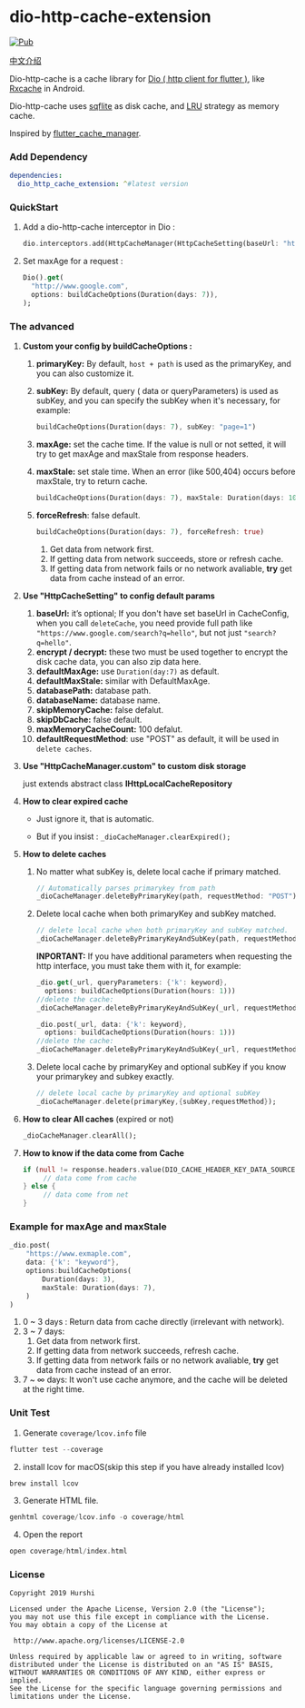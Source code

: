 # dio-http-cache-extension

[![Pub](https://img.shields.io/pub/v/dio_http_cache.svg?style=flat)](https://pub.dev/packages/dio_http_cache) 

[中文介绍](./README_zh.md)

Dio-http-cache is a cache library for [Dio ( http client for flutter )](https://github.com/flutterchina/dio), like [Rxcache](https://github.com/VictorAlbertos/RxCache) in Android.

Dio-http-cache uses [sqflite](https://github.com/tekartik/sqflite) as  disk cache, and  [LRU](https://github.com/google/quiver-dart) strategy as memory cache.

Inspired by [flutter_cache_manager](https://github.com/renefloor/flutter_cache_manager).

### Add Dependency 

```yaml
dependencies:
  dio_http_cache_extension: ^#latest version
```

### QuickStart

1. Add a dio-http-cache interceptor in Dio :

   ```dart
   dio.interceptors.add(HttpCacheManager(HttpCacheSetting(baseUrl: "http://www.google.com")).interceptor);
   ```

2. Set maxAge for a request :

   ```dart
   Dio().get(
     "http://www.google.com",
     options: buildCacheOptions(Duration(days: 7)),
   );
   ```

### The advanced

1. **Custom your config by buildCacheOptions :**
  
   1. **primaryKey:** By default, `host + path` is used as the primaryKey, and you can also customize it.
   
   2. **subKey:** By default, query ( data or queryParameters) is used as subKey, and you can specify  the subKey when it's necessary, for example:
   
      ```dart
      buildCacheOptions(Duration(days: 7), subKey: "page=1")
      ```
   
   3. **maxAge:** set the cache time. If the value is null or not setted, it will try to get maxAge and maxStale from response headers.
   
   4. **maxStale:** set stale time. When an error (like 500,404) occurs before maxStale, try to return cache.
   
      ```dart
      buildCacheOptions(Duration(days: 7), maxStale: Duration(days: 10))
      ```
   
   5. **forceRefresh**: false default.
   
      ```dart
      buildCacheOptions(Duration(days: 7), forceRefresh: true)
      ```
   
      1. Get data from network first.
      2. If getting data from network succeeds, store or refresh cache.
      3. If getting data from network fails or no network avaliable, **try** get data from cache instead of an error.
   
2. **Use "HttpCacheSetting" to config default params**

   1. **baseUrl:** it’s optional; If you don't have set baseUrl in CacheConfig, when you call `deleteCache`, you need provide full path like `"https://www.google.com/search?q=hello"`, but not just `"search?q=hello"`.
   2. **encrypt / decrypt:**  these two must be used together to encrypt the disk cache data, you can also zip data here.
   3. **defaultMaxAge:**  use `Duration(day:7)` as default.
   4. **defaultMaxStale:** similar with DefaultMaxAge.
   5. **databasePath:** database path.
   6. **databaseName:** database name.
   7. **skipMemoryCache:** false defalut.
   8. **skipDbCache:** false default.
   9. **maxMemoryCacheCount:** 100 defalut.
   10. **defaultRequestMethod**: use "POST" as default, it will be used in `delete caches`.

3. **Use "HttpCacheManager.custom" to custom disk storage**

   just extends abstract class **IHttpLocalCacheRepository**

4. **How to clear expired cache**

   * Just ignore it, that is automatic.

   * But if you insist : `_dioCacheManager.clearExpired();`

5. **How to delete caches**

   1. No matter what subKey is, delete local cache if primary matched.

      ```dart
      // Automatically parses primarykey from path
      _dioCacheManager.deleteByPrimaryKey(path, requestMethod: "POST"); 
      ```

   2. Delete local cache when both primaryKey and subKey matched.

      ```dart
      // delete local cache when both primaryKey and subKey matched.
      _dioCacheManager.deleteByPrimaryKeyAndSubKey(path, requestMethod: "GET"); 
      ```

      **INPORTANT:** If you have additional parameters when requesting the http interface, you must take them with it, for example:

      ```dart
      _dio.get(_url, queryParameters: {'k': keyword}, 
      	options: buildCacheOptions(Duration(hours: 1)))
      //delete the cache:
      _dioCacheManager.deleteByPrimaryKeyAndSubKey(_url, requestMethod: "GET", queryParameters:{'k': keyword}); 
      ```

      ```dart
      _dio.post(_url, data: {'k': keyword}, 
      	options: buildCacheOptions(Duration(hours: 1)))
      //delete the cache:
      _dioCacheManager.deleteByPrimaryKeyAndSubKey(_url, requestMethod: "POST", data:{'k': keyword}); 
      ```

   3. Delete local cache by primaryKey and optional subKey if you know your primarykey and subkey exactly.

      ```dart
      // delete local cache by primaryKey and optional subKey
      _dioCacheManager.delete(primaryKey,{subKey,requestMethod});
      ```

6. **How to clear All caches** (expired or not)

   ```dart
   _dioCacheManager.clearAll();
   ```
   
7. **How to know if the data come from Cache**

   ```dart
   if (null != response.headers.value(DIO_CACHE_HEADER_KEY_DATA_SOURCE)) {
		// data come from cache
   } else {
		// data come from net
   }
   ```

###  Example for maxAge and maxStale

```dart
_dio.post(
	"https://www.exmaple.com",
	data: {'k': "keyword"},
	options:buildCacheOptions(
  		Duration(days: 3), 
  		maxStale: Duration(days: 7), 
	)
)
```

1. 0 ~ 3 days : Return data from cache directly (irrelevant with network).
2. 3 ~ 7 days: 
   1. Get data from network first.
   2. If getting data from network succeeds, refresh cache.
   3. If getting data from network fails or no network avaliable, **try** get data from cache instead of an error.
3. 7 ~ ∞ days: It won't use cache anymore, and the cache will be deleted at the right time.

### Unit Test
1. Generate `coverage/lcov.info` file
```dart
flutter test --coverage
```
2. install lcov for macOS(skip this step if you have already installed lcov)
```dart
brew install lcov
```
3. Generate HTML file.
```dart
genhtml coverage/lcov.info -o coverage/html
```

4. Open the report
```dart
open coverage/html/index.html
```
### License

   ```
Copyright 2019 Hurshi

Licensed under the Apache License, Version 2.0 (the "License");
you may not use this file except in compliance with the License.
You may obtain a copy of the License at

    http://www.apache.org/licenses/LICENSE-2.0

Unless required by applicable law or agreed to in writing, software
distributed under the License is distributed on an "AS IS" BASIS,
WITHOUT WARRANTIES OR CONDITIONS OF ANY KIND, either express or implied.
See the License for the specific language governing permissions and
limitations under the License.
   ```
